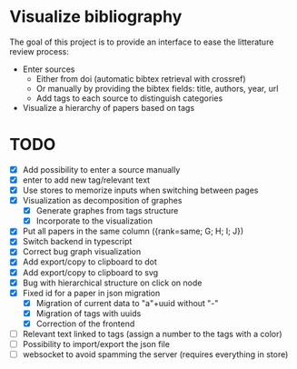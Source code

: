 # Visualize bibliography

The goal of this project is to provide an interface to ease the litterature review process:
- Enter sources
  - Either from doi (automatic bibtex retrieval with crossref)
  - Or manually by providing the bibtex fields: title, authors, year, url
  - Add tags to each source to distinguish categories
- Visualize a hierarchy of papers based on tags

# TODO
- [x] Add possibility to enter a source manually
- [x] enter to add new tag/relevant text
- [x] Use stores to memorize inputs when switching between pages
- [x] Visualization as decomposition of graphes
  - [x] Generate graphes from tags structure
  - [x] Incorporate to the visualization
- [x] Put all papers in the same column ({rank=same; G; H; I; J})
- [x] Switch backend in typescript
- [x] Correct bug graph visualization
- [x] Add export/copy to clipboard to dot
- [x] Add export/copy to clipboard to svg 
- [x] Bug with hierarchical structure on click on node
- [x] Fixed id for a paper in json migration 
  - [x] Migration of current data to "a"+uuid without "-"
  - [x] Migration of tags with uuids
  - [x] Correction of the frontend
- [ ] Relevant text linked to tags (assign a number to the tags with a color)
- [ ] Possibility to import/export the json file
- [ ] websocket to avoid spamming the server (requires everything in store)